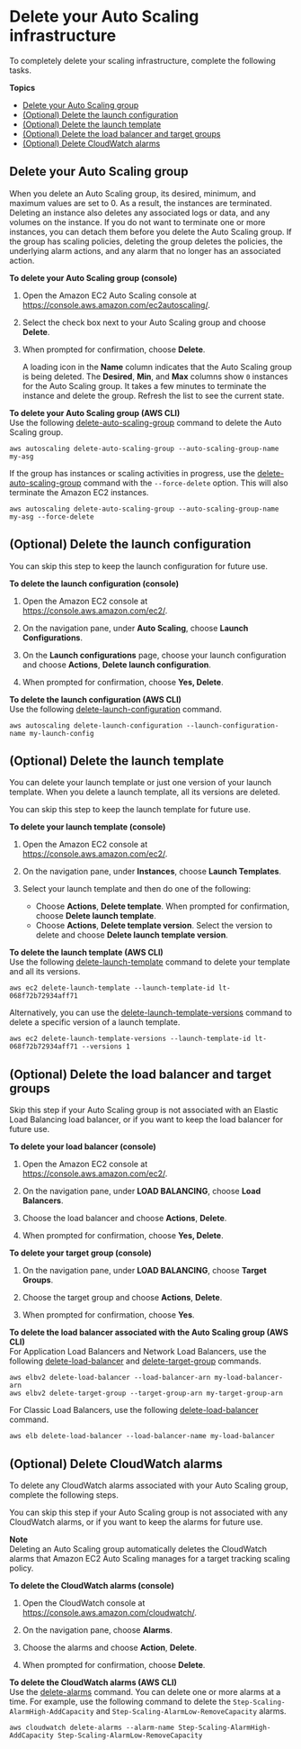 # Delete your Auto Scaling infrastructure<a name="as-process-shutdown"></a>

To completely delete your scaling infrastructure, complete the following tasks\.

**Topics**
+ [Delete your Auto Scaling group](#as-shutdown-lbs-delete-asg-cli)
+ [\(Optional\) Delete the launch configuration](#as-shutdown-lbs-delete-lc-cli)
+ [\(Optional\) Delete the launch template](#as-shutdown-lbs-delete-lt-cli)
+ [\(Optional\) Delete the load balancer and target groups](#as-shutdown-lbs-delete-lbs-cli)
+ [\(Optional\) Delete CloudWatch alarms](#as-shutdown-delete-alarms-cli)

## Delete your Auto Scaling group<a name="as-shutdown-lbs-delete-asg-cli"></a>

When you delete an Auto Scaling group, its desired, minimum, and maximum values are set to 0\. As a result, the instances are terminated\. Deleting an instance also deletes any associated logs or data, and any volumes on the instance\. If you do not want to terminate one or more instances, you can detach them before you delete the Auto Scaling group\. If the group has scaling policies, deleting the group deletes the policies, the underlying alarm actions, and any alarm that no longer has an associated action\.

**To delete your Auto Scaling group \(console\)**

1. Open the Amazon EC2 Auto Scaling console at [https://console\.aws\.amazon\.com/ec2autoscaling/](https://console.aws.amazon.com/ec2autoscaling/)\.

1. Select the check box next to your Auto Scaling group and choose **Delete**\. 

1. When prompted for confirmation, choose **Delete**\.

   A loading icon in the **Name** column indicates that the Auto Scaling group is being deleted\. The **Desired**, **Min**, and **Max** columns show `0` instances for the Auto Scaling group\. It takes a few minutes to terminate the instance and delete the group\. Refresh the list to see the current state\. 

**To delete your Auto Scaling group \(AWS CLI\)**  
Use the following [delete\-auto\-scaling\-group](https://docs.aws.amazon.com/cli/latest/reference/autoscaling/delete-auto-scaling-group.html) command to delete the Auto Scaling group\. 

```
aws autoscaling delete-auto-scaling-group --auto-scaling-group-name my-asg
```

If the group has instances or scaling activities in progress, use the [delete\-auto\-scaling\-group](https://docs.aws.amazon.com/cli/latest/reference/autoscaling/delete-auto-scaling-group.html) command with the `--force-delete` option\. This will also terminate the Amazon EC2 instances\.

```
aws autoscaling delete-auto-scaling-group --auto-scaling-group-name my-asg --force-delete
```

## \(Optional\) Delete the launch configuration<a name="as-shutdown-lbs-delete-lc-cli"></a>

You can skip this step to keep the launch configuration for future use\.

**To delete the launch configuration \(console\)**

1. Open the Amazon EC2 console at [https://console\.aws\.amazon\.com/ec2/](https://console.aws.amazon.com/ec2/)\.

1. On the navigation pane, under **Auto Scaling**, choose **Launch Configurations**\.

1. On the **Launch configurations** page, choose your launch configuration and choose **Actions**, **Delete launch configuration**\.

1. When prompted for confirmation, choose **Yes, Delete**\.

**To delete the launch configuration \(AWS CLI\)**  
Use the following [delete\-launch\-configuration](https://docs.aws.amazon.com/cli/latest/reference/autoscaling/delete-launch-configuration.html) command\.

```
aws autoscaling delete-launch-configuration --launch-configuration-name my-launch-config
```

## \(Optional\) Delete the launch template<a name="as-shutdown-lbs-delete-lt-cli"></a>

You can delete your launch template or just one version of your launch template\. When you delete a launch template, all its versions are deleted\.

You can skip this step to keep the launch template for future use\. 

**To delete your launch template \(console\)**

1. Open the Amazon EC2 console at [https://console\.aws\.amazon\.com/ec2/](https://console.aws.amazon.com/ec2/)\.

1. On the navigation pane, under **Instances**, choose **Launch Templates**\.

1. Select your launch template and then do one of the following: 
   + Choose **Actions**, **Delete template**\. When prompted for confirmation, choose **Delete launch template**\.
   + Choose **Actions**, **Delete template version**\. Select the version to delete and choose **Delete launch template version**\.

**To delete the launch template \(AWS CLI\)**  
Use the following [delete\-launch\-template](https://docs.aws.amazon.com/cli/latest/reference/ec2/delete-launch-template.html) command to delete your template and all its versions\.

```
aws ec2 delete-launch-template --launch-template-id lt-068f72b72934aff71
```

Alternatively, you can use the [delete\-launch\-template\-versions](https://docs.aws.amazon.com/cli/latest/reference/ec2/delete-launch-template-versions.html) command to delete a specific version of a launch template\. 

```
aws ec2 delete-launch-template-versions --launch-template-id lt-068f72b72934aff71 --versions 1
```

## \(Optional\) Delete the load balancer and target groups<a name="as-shutdown-lbs-delete-lbs-cli"></a>

Skip this step if your Auto Scaling group is not associated with an Elastic Load Balancing load balancer, or if you want to keep the load balancer for future use\. 

**To delete your load balancer \(console\)**

1. Open the Amazon EC2 console at [https://console\.aws\.amazon\.com/ec2/](https://console.aws.amazon.com/ec2/)\.

1. On the navigation pane, under **LOAD BALANCING**, choose **Load Balancers**\.

1. Choose the load balancer and choose **Actions**, **Delete**\.

1. When prompted for confirmation, choose **Yes, Delete**\.

**To delete your target group \(console\)**

1. On the navigation pane, under **LOAD BALANCING**, choose **Target Groups**\.

1. Choose the target group and choose **Actions**, **Delete**\.

1. When prompted for confirmation, choose **Yes**\.

**To delete the load balancer associated with the Auto Scaling group \(AWS CLI\)**  
For Application Load Balancers and Network Load Balancers, use the following [delete\-load\-balancer](https://docs.aws.amazon.com/cli/latest/reference/elbv2/delete-load-balancer.html) and [delete\-target\-group](https://docs.aws.amazon.com/cli/latest/reference/elbv2/delete-target-group.html) commands\.

```
aws elbv2 delete-load-balancer --load-balancer-arn my-load-balancer-arn
aws elbv2 delete-target-group --target-group-arn my-target-group-arn
```

For Classic Load Balancers, use the following [delete\-load\-balancer](https://docs.aws.amazon.com/cli/latest/reference/elb/delete-load-balancer.html) command\.

```
aws elb delete-load-balancer --load-balancer-name my-load-balancer
```

## \(Optional\) Delete CloudWatch alarms<a name="as-shutdown-delete-alarms-cli"></a>

To delete any CloudWatch alarms associated with your Auto Scaling group, complete the following steps\. 

You can skip this step if your Auto Scaling group is not associated with any CloudWatch alarms, or if you want to keep the alarms for future use\.

**Note**  
Deleting an Auto Scaling group automatically deletes the CloudWatch alarms that Amazon EC2 Auto Scaling manages for a target tracking scaling policy\. 

**To delete the CloudWatch alarms \(console\)**

1. Open the CloudWatch console at [https://console\.aws\.amazon\.com/cloudwatch/](https://console.aws.amazon.com/cloudwatch/)\.

1. On the navigation pane, choose **Alarms**\.

1. Choose the alarms and choose **Action**, **Delete**\.

1. When prompted for confirmation, choose **Delete**\.

**To delete the CloudWatch alarms \(AWS CLI\)**  
Use the [delete\-alarms](https://docs.aws.amazon.com/cli/latest/reference/cloudwatch/delete-alarms.html) command\. You can delete one or more alarms at a time\. For example, use the following command to delete the `Step-Scaling-AlarmHigh-AddCapacity` and `Step-Scaling-AlarmLow-RemoveCapacity` alarms\.

```
aws cloudwatch delete-alarms --alarm-name Step-Scaling-AlarmHigh-AddCapacity Step-Scaling-AlarmLow-RemoveCapacity
```